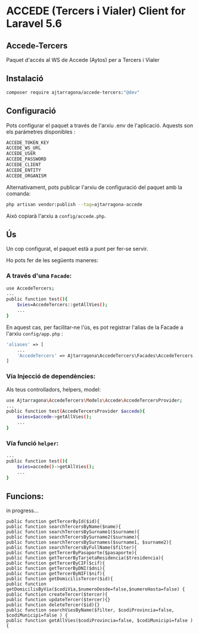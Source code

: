 # ACCEDE (Tercers i Vialer) Client for Laravel 5.6

## Accede-Tercers

Paquet d'accés al WS de Accede (Aytos) per a Tercers i Vialer


## Instalació

```bash
composer require ajtarragona/accede-tercers:"@dev"
```

## Configuració

Pots configurar el paquet a través de l'arxiu .env de l'aplicació. Aquests son els parámetres disponibles :
```bash
ACCEDE_TOKEN_KEY 
ACCEDE_WS_URL 
ACCEDE_USER 
ACCEDE_PASSWORD 
ACCEDE_CLIENT 
ACCEDE_ENTITY 
ACCEDE_ORGANISM 
```
Alternativament, pots publicar l'arxiu de configuració del paquet amb la comanda:

```bash
php artisan vendor:publish --tag=ajtarragona-accede
```

Això copiarà l'arxiu a `config/accede.php`.



## Ús

Un cop configurat, el paquet està a punt per fer-se servir. 

Ho pots fer de les següents maneres:

### A través d'una `Facade`:

```bash
use AccedeTercers;
...
public function test(){
	$vies=AccedeTercers::getAllVies();
	...
}
```
En aquest cas, per facilitar-ne l'ús, es pot registrar l'alias de la Facade a l'arxiu `config/app.php` :

```php
'aliases' => [
	...
	'AccedeTercers' => Ajtarragona\AccedeTercers\Facades\AccedeTercers::class
]

```

### Vía Injecció de dependències:

Als teus controlladors, helpers, model:

```bash
use Ajtarragona\AccedeTercers\Models\Accede\AccedeTercersProvider;
...
public function test(AccedeTercersProvider $accede){
	$vies=$accede->getAllVies();
	...
}
```

### Vía funció `helper`:
```bash
...
public function test(){
	$vies=accede()->getAllVies();
	...
}
```


## Funcions:

in progress...

	public function getTercerById($id){
	public function searchTercersByName($name){
	public function searchTercersBySurname1($surname){
	public function searchTercersBySurname2($surname){
	public function searchTercersBySurnames($surname1, $surname2){
	public function searchTercersByFullName($filter){
	public function getTercerByPasaporte($pasaporte){
	public function getTercerByTarjetaResidencia($tresidencia){
	public function getTercerByCIF($cif){
	public function getTercerByDNI($dni){
	public function getTercerByNIF($nif){
	public function getDomicilisTercer($id){
	public function getDomicilisByVia($codiVia,$numeroDesde=false,$numeroHasta=false) {	
	public function createTercer($tercer){
	public function updateTercer($tercer){}
	public function deleteTercer($id){}
	public function searchViesByName($filter, $codiProvincia=false, $codiMunicipi=false ) {	
	public function getAllVies($codiProvincia=false, $codiMunicipi=false ) {	
